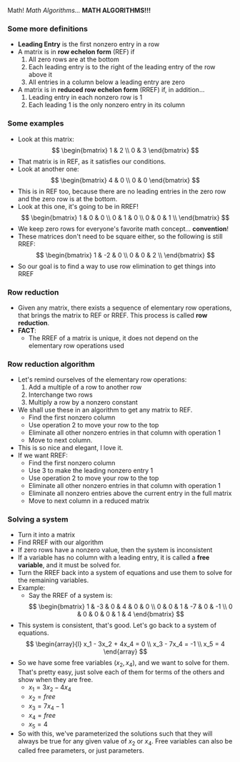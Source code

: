 Math! *Math Algorithms...* **MATH ALGORITHMS!!!**

### Some more definitions
- **Leading Entry** is the first nonzero entry in a row
- A matrix is in **row echelon form** (REF) if
	1. All zero rows are at the bottom
	2. Each leading entry is to the right of the leading entry of the row above it
	3. All entries in a column below a leading entry are zero
- A matrix is in **reduced row echelon form** (RREF) if, in addition...
	1. Leading entry in each nonzero row is 1
	2. Each leading 1 is the only nonzero entry in its column

### Some examples
- Look at this matrix:
$$
\begin{bmatrix}
1 & 2 \\
0 & 3
\end{bmatrix}
$$
- That matrix is in REF, as it satisfies our conditions.
- Look at another one:
$$
\begin{bmatrix}
4 & 0 \\
0 & 0
\end{bmatrix}
$$
- This is in REF too, because there are no leading entries in the zero row and the zero row is at the bottom.
- Look at this one, it's going to be in RREF!
$$
\begin{bmatrix}
1 & 0 & 0 \\
0 & 1 & 0 \\
0 & 0 & 1 \\
\end{bmatrix}
$$
- We keep zero rows for everyone's favorite math concept... **convention**!
- These matrices don't need to be square either, so the following is still RREF:
$$
\begin{bmatrix}
1 & -2 & 0 \\
0 & 0 & 2 \\
\end{bmatrix}
$$
- So our goal is to find a way to use row elimination to get things into RREF

### Row reduction
- Given any matrix, there exists a sequence of elementary row operations, that brings the matrix to REF or RREF. This process is called **row reduction**.
- **FACT**:
	- The RREF of a matrix is unique, it does not depend on the elementary row operations used

### Row reduction **algorithm**
- Let's remind ourselves of the elementary row operations:
	1. Add a multiple of a row to another row
	2. Interchange two rows
	3. Multiply a row by a nonzero constant
- We shall use these in an algorithm to get any matrix to REF.
	- Find the first nonzero column
	- Use operation 2 to move your row to the top
	- Eliminate all other nonzero entries in that column with operation 1
	- Move to next column.
- This is so nice and elegant, I love it.
- If we want RREF:
	- Find the first nonzero column
	- Use 3 to make the leading nonzero entry 1
	- Use operation 2 to move your row to the top
	- Eliminate all other nonzero entries in that column with operation 1
	- Eliminate all nonzero entries above the current entry in the full matrix
	- Move to next column in a reduced matrix

### Solving a system
- Turn it into a matrix
- Find RREF with our algorithm
- If zero rows have a nonzero value, then the system is inconsistent
- If a variable has no column with a leading entry, it is called a **free variable**, and it must be solved for.
- Turn the RREF back into a system of equations and use them to solve for the remaining variables.
- Example:
	- Say the RREF of a system is:
$$
\begin{bmatrix}
1 & -3 & 0 & 4 & 0 & 0 \\
0 & 0 & 1 & -7 & 0 & -1 \\
0 & 0 & 0 & 0 & 1 & 4
\end{bmatrix}
$$
- This system is consistent, that's good. Let's go back to a system of equations.
$$
\begin{array}{l}
x_1 - 3x_2 + 4x_4 = 0 \\
x_3 - 7x_4 = -1 \\
x_5 = 4
\end{array}
$$
- So we have some free variables ($x_2, x_4$), and we want to solve for them. That's pretty easy, just solve each of them for terms of the others and show when they are free.
	- $x_1 = 3x_2 - 4x_4$
	- $x_2 = free$
	- $x_3 = 7x_4 - 1$
	- $x_4 = free$
	- $x_5 = 4$
- So with this, we've parameterized the solutions such that they will always be true for any given value of $x_2$ or $x_4$. Free variables can also be called free parameters, or just parameters.